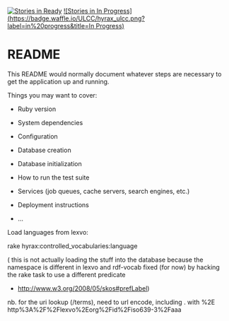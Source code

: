[![Stories in Ready](https://badge.waffle.io/ULCC/hyrax_ulcc.png?label=ready&title=Ready)](https://waffle.io/ULCC/hyrax_ulcc)
[![Stories in In Progress](https://badge.waffle.io/ULCC/hyrax_ulcc.png?label=in%20progress&title=In Progress)](https://waffle.io/ULCC/hyrax_ulcc)

# README

This README would normally document whatever steps are necessary to get the
application up and running.

Things you may want to cover:

* Ruby version

* System dependencies

* Configuration

* Database creation

* Database initialization

* How to run the test suite

* Services (job queues, cache servers, search engines, etc.)

* Deployment instructions

* ...

Load languages from lexvo:

rake hyrax:controlled_vocabularies:language

( this is not actually loading the stuff into the database because the namespace is different in lexvo and rdf-vocab
fixed (for now) by hacking the rake task to use a different predicate 
- http://www.w3.org/2008/05/skos#prefLabel)

nb. for the uri lookup (/terms), need to url encode, including . with %2E
http%3A%2F%2Flexvo%2Eorg%2Fid%2Fiso639-3%2Faaa
